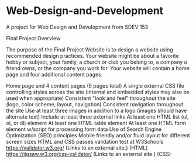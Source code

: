 # Web-Design-and-Development
A project for Web Design and Development from SDEV 153

Final Project Overview

The purpose of the Final Project Website is to design a website using recommended design practices. Your website might be about a favorite hobby or subject, your family, a church or club you belong to, a company a friend owns, or the company you work for. Your website will contain a home page and four additional content pages.

Home page and 4 content pages (5 pages total) A single external CSS file controlling styles across the site (internal and embedded styles may also be used when appropriate) Consistent "look and feel" throughout the site (logo, color scheme, layout, navigation) Consistent navigation throughout the site Use at least three images in addition to a logo (images should have alternate text) Include at least three external links At least one HTML list (ul, ol, or dl) element At least one HTML table element At least one HTML form element w/script for processing form data Use of Search Engine Optimization (SEO) principles Mobile friendly and/or fluid layout for different screen sizes HTML and CSS passes validation test at W3Schools https://validator.w3.org/ (Links to an external site.) (HTML) https://jigsaw.w3.org/css-validator/ (Links to an external site.) (CSS)

